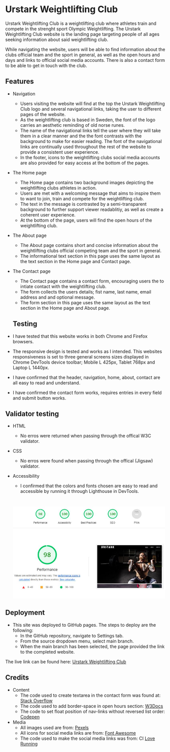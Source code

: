 # Urstark Weightlifting Club

Urstark Weightlifting Club is a weightlifting club where athletes train and compete in the strenght sport Olympic Weightlifting. The Urstark Weightlifting Club website is the landing page targeting people of all ages seeking information about said weightlifting club. 

While navigating the website, users will be able to find information about the clubs official team and the sport in general, as well as the open hours and days and links to official social media accounts. There is also a contact form to be able to get in touch with the club. 

## Features

- Navigation
    - Users visiting the website will find at the top the Urstark Weightlifting Club logo and several navigational links, taking the user to different pages of the website. 
    - As the weightlifting club is based in Sweden, the font of the logo carries an aesthetic reminding of old norse runes. 
    - The name of the navigational links tell the user where they will take them in a clear manner and the the font contrasts with the background to make for easier reading. The font of the navigational links are continually used throughout the rest of the website to provide a consistent user experience. 
    - In the footer, icons to the weightlifting clubs social media accounts are also provided for easy access at the bottom of the pages. 


- The Home page
    - The Home page contains two background images depicting the weightlifting clubs athletes in action. 
    - Users are met with a welcoming message that aims to inspire them to want to join, train and compete for the weightlifting club. 
    - The text in the message is contrasted by a semi-transparent background to further support viewer readablitiy, as well as create a coherent user experience. 
    - At the bottom of the page, users will find the open hours of the weightlifting club. 


- The About page 
    - The About page contains short and concise information about the weightlifting clubs official competing team and the sport in general. 
    - The informational text section in this page uses the same layout as the text section in the Home page and Contact page. 

- The Contact page 
    - The Contact page contains a contact form, encouraging users the to intiate contact with the weightlifting club. 
    - The form collects the users details; fist name, last name, email address and and optional message. 
    - The form section in this page uses the same layout as the text section in the Home page and About page. 

    ## Testing
     
- I have tested that this website works in both Chrome and Firefox browsers. 
- The responsive design is tested and works as I intended. This websites responsiveness is set to three general screens sizes displayed in 
Chrome DevTools device toolbar; Mobile L 425px, Tablet 768px and Laptop L 1440px. 
- I have confirmed that the header, navigation, home, about, contact are all easy to read and understand. 
- I have confirmed the contact form works, requires entries in every field and submit button works. 

## Validator testing

- HTML
    - No erros were returned when passing through the offical W3C validator. 
- CSS
    - No erros were found when passing through the offical (Jigsaw) validator. 
- Accessibility
    - I confirmed that the colors and fonts chosen are easy to read and accessible by running it through Lighthouse in DevTools. 
    #

    <img src="assets/images/urstark-lighthouse-desktop.JPG" alt="Lighthouse accessibility score">

## Deployment

- This site was deployed to GitHub pages. The steps to deploy are the following: 
    - In the GitHub repository, navigate to Settings tab. 
    - From the source dropdown menu, select main branch. 
    - When the main branch has been selected, the page provided the link to the completed website. 

The live link can be found here: [Urstark Weightlifting Club](https://csilfverskiold.github.io/urstark-weightlifting-club/)

## Credits

- Content
    - The code used to create textarea in the contact form was found at: [Stack Overflow](https://bit.ly/3tmtsVa)
    - The code used to add border-space in open hours section: [W3Docs](https://bit.ly/3NXJcrd)
    - The code to set float position of nav-links without reversed list order: [Codepen](https://codepen.io/ConStambo/pen/WxRQVq)
- Media 
    - All images used are from: [Pexels](https://pexels.com) 
    - All icons for social media links are from: [Font Awesome](https://fontawesome.com)
    - The code used to make the social media links was from: CI [Love Running](http://bit.ly/3g08bgT)
